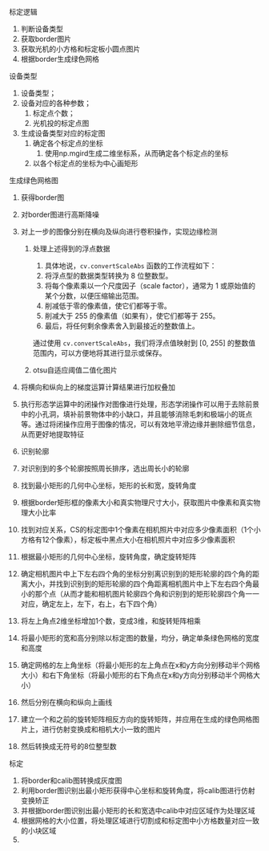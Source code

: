 标定逻辑

1. 判断设备类型
2. 获取border图片
3. 获取光机的小方格和标定板小圆点图片
4. 根据border生成绿色网格





设备类型

1. 设备类型；
2. 设备对应的各种参数；
   1. 标定点个数；
   2. 光机投的标定点图
3. 生成设备类型对应的标定图
   1. 确定各个标定点的坐标
      1. 使用np.mgird生成二维坐标系，从而确定各个标定点的坐标
   2. 以各个标定点的坐标为中心画矩形



生成绿色网格图

1. 获得border图

2. 对border图进行高斯降噪

3. 对上一步的图像分别在横向及纵向进行卷积操作，实现边缘检测

   1. 处理上述得到的浮点数据

      1. 具体地说，`cv.convertScaleAbs` 函数的工作流程如下：
      2. 将浮点型的数据类型转换为 8 位整数型。
      3. 将每个像素乘以一个尺度因子（scale factor），通常为 1 或原始值的某个分数，以便压缩输出范围。
      4. 削减低于零的像素值，使它们都等于零。
      5. 削减大于 255 的像素值（如果有），使它们都等于 255。
      6. 最后，将任何剩余像素舍入到最接近的整数值上。

      通过使用 `cv.convertScaleAbs`，我们将浮点值映射到 [0, 255] 的整数值范围内，可以方便地将其进行显示或保存。

   2. otsu自适应阈值二值化图片

4. 将横向和纵向上的梯度运算计算结果进行加权叠加

5. 执行形态学运算中的闭操作对图像进行处理，形态学闭操作可以用于去除前景中的小孔洞，填补前景物体中的小缺口，并且能够消除毛刺和极端小的斑点等。通过将闭操作应用于图像的情况，可以有效地平滑边缘并删除细节信息，从而更好地提取特征

6. 识别轮廓

7. 对识别到的多个轮廓按照周长排序，选出周长小的轮廓

8. 找到最小矩形的几何中心坐标，矩形的长和宽，旋转角度

9. 根据border矩形框的像素大小和真实物理尺寸大小，获取图片中像素和真实物理大小比率

10. 找到对应关系，CS的标定图中1个像素在相机照片中对应多少像素面积（1个小方格有12个像素），标定板中黑点大小在相机照片中对应多少像素面积

11. 根据最小矩形的几何中心坐标，旋转角度，确定旋转矩阵

12. 确定相机图片中上下左右四个角的坐标分别离识别到的矩形轮廓的四个角的距离大小，并找到识别到的矩形轮廓的四个角距离相机图片中上下左右四个角最小的那个点（从而才能和相机图片轮廓四个角和识别到的矩形轮廓四个角一一对应，确定左上，左下，右上，右下四个角）

13. 将左上角点2维坐标增加1个数，变成3维，和旋转矩阵相乘

14. 将最小矩形的宽和高分别除以标定图的数量，均分，确定单条绿色网格的宽度和高度

15. 确定网格的左上角坐标（将最小矩形的左上角点在x和y方向分别移动半个网格大小）和右下角坐标（将最小矩形的右下角点在x和y方向分别移动半个网格大小）

16. 然后分别在横向和纵向上画线

17. 建立一个和之前的旋转矩阵相反方向的旋转矩阵，并应用在生成的绿色网格图片上，进行仿射变换成和相机大小一致的图片

18. 然后转换成无符号的8位整型数



标定

1. 将border和calib图转换成灰度图
2. 利用border图识别出最小矩形获得中心坐标和旋转角度，将calib图进行仿射变换矫正
3. 并根据border图识别出最小矩形的长和宽选中calib中对应区域作为处理区域
4. 根据网格的大小位置，将处理区域进行切割成和标定图中小方格数量对应一致的小块区域
5. 